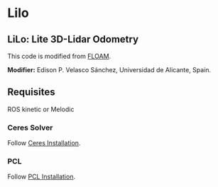 # Lilo
## LiLo: Lite 3D-Lidar Odometry

This code is modified from [FLOAM](https://github.com/wh200720041/floam).

**Modifier:** Edison P. Velasco Sánchez, Universidad de Alicante, Spain.

## Requisites
ROS kinetic or Melodic

### **Ceres Solver**
Follow [Ceres Installation](http://ceres-solver.org/installation.html).

### **PCL**
Follow [PCL Installation](http://www.pointclouds.org/downloads/linux.html).
